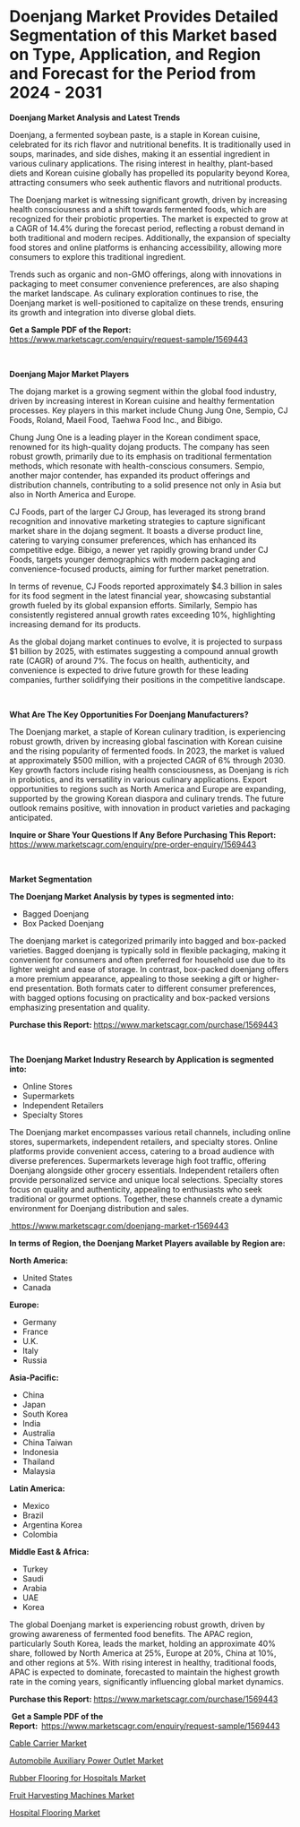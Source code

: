<p><h1>Doenjang Market Provides Detailed Segmentation of this Market based on Type, Application, and Region and Forecast for the Period from 2024 - 2031</h1></p><p><strong>Doenjang Market Analysis and Latest Trends</strong></p>
<p><p>Doenjang, a fermented soybean paste, is a staple in Korean cuisine, celebrated for its rich flavor and nutritional benefits. It is traditionally used in soups, marinades, and side dishes, making it an essential ingredient in various culinary applications. The rising interest in healthy, plant-based diets and Korean cuisine globally has propelled its popularity beyond Korea, attracting consumers who seek authentic flavors and nutritional products.</p><p>The Doenjang market is witnessing significant growth, driven by increasing health consciousness and a shift towards fermented foods, which are recognized for their probiotic properties. The market is expected to grow at a CAGR of 14.4% during the forecast period, reflecting a robust demand in both traditional and modern recipes. Additionally, the expansion of specialty food stores and online platforms is enhancing accessibility, allowing more consumers to explore this traditional ingredient.</p><p>Trends such as organic and non-GMO offerings, along with innovations in packaging to meet consumer convenience preferences, are also shaping the market landscape. As culinary exploration continues to rise, the Doenjang market is well-positioned to capitalize on these trends, ensuring its growth and integration into diverse global diets.</p></p>
<p><strong>Get a Sample PDF of the Report:&nbsp;</strong> <a href="https://www.marketscagr.com/enquiry/request-sample/1569443?utm_campaign=1278&utm_medium=2&utm_source=Github&utm_content=ia&utm_term=14102024&utm_id=doenjang">https://www.marketscagr.com/enquiry/request-sample/1569443</a></p>
<p>&nbsp;</p>
<p><strong>Doenjang Major Market Players</strong></p>
<p><p>The dojang market is a growing segment within the global food industry, driven by increasing interest in Korean cuisine and healthy fermentation processes. Key players in this market include Chung Jung One, Sempio, CJ Foods, Roland, Maeil Food, Taehwa Food Inc., and Bibigo.</p><p>Chung Jung One is a leading player in the Korean condiment space, renowned for its high-quality dojang products. The company has seen robust growth, primarily due to its emphasis on traditional fermentation methods, which resonate with health-conscious consumers. Sempio, another major contender, has expanded its product offerings and distribution channels, contributing to a solid presence not only in Asia but also in North America and Europe.</p><p>CJ Foods, part of the larger CJ Group, has leveraged its strong brand recognition and innovative marketing strategies to capture significant market share in the dojang segment. It boasts a diverse product line, catering to varying consumer preferences, which has enhanced its competitive edge. Bibigo, a newer yet rapidly growing brand under CJ Foods, targets younger demographics with modern packaging and convenience-focused products, aiming for further market penetration.</p><p>In terms of revenue, CJ Foods reported approximately $4.3 billion in sales for its food segment in the latest financial year, showcasing substantial growth fueled by its global expansion efforts. Similarly, Sempio has consistently registered annual growth rates exceeding 10%, highlighting increasing demand for its products. </p><p>As the global dojang market continues to evolve, it is projected to surpass $1 billion by 2025, with estimates suggesting a compound annual growth rate (CAGR) of around 7%. The focus on health, authenticity, and convenience is expected to drive future growth for these leading companies, further solidifying their positions in the competitive landscape.</p></p>
<p>&nbsp;</p>
<p><strong>What Are The Key Opportunities For Doenjang Manufacturers?</strong></p>
<p><p>The Doenjang market, a staple of Korean culinary tradition, is experiencing robust growth, driven by increasing global fascination with Korean cuisine and the rising popularity of fermented foods. In 2023, the market is valued at approximately $500 million, with a projected CAGR of 6% through 2030. Key growth factors include rising health consciousness, as Doenjang is rich in probiotics, and its versatility in various culinary applications. Export opportunities to regions such as North America and Europe are expanding, supported by the growing Korean diaspora and culinary trends. The future outlook remains positive, with innovation in product varieties and packaging anticipated.</p></p>
<p><strong>Inquire or Share Your Questions If Any Before Purchasing This Report:</strong> <a href="https://www.marketscagr.com/enquiry/pre-order-enquiry/1569443?utm_campaign=1278&utm_medium=2&utm_source=Github&utm_content=ia&utm_term=14102024&utm_id=doenjang">https://www.marketscagr.com/enquiry/pre-order-enquiry/1569443</a></p>
<p>&nbsp;</p>
<p><strong>Market Segmentation</strong></p>
<p><strong>The Doenjang Market Analysis by types is segmented into:</strong></p>
<p><ul><li>Bagged Doenjang</li><li>Box Packed Doenjang</li></ul></p>
<p><p>The doenjang market is categorized primarily into bagged and box-packed varieties. Bagged doenjang is typically sold in flexible packaging, making it convenient for consumers and often preferred for household use due to its lighter weight and ease of storage. In contrast, box-packed doenjang offers a more premium appearance, appealing to those seeking a gift or higher-end presentation. Both formats cater to different consumer preferences, with bagged options focusing on practicality and box-packed versions emphasizing presentation and quality.</p></p>
<p><strong>Purchase this Report:&nbsp;</strong><a href="https://www.marketscagr.com/purchase/1569443?utm_campaign=1278&utm_medium=2&utm_source=Github&utm_content=ia&utm_term=14102024&utm_id=doenjang">https://www.marketscagr.com/purchase/1569443</a></p>
<p>&nbsp;</p>
<p><strong>The Doenjang Market Industry Research by Application is segmented into:</strong></p>
<p><ul><li>Online Stores</li><li>Supermarkets</li><li>Independent Retailers</li><li>Specialty Stores</li></ul></p>
<p><p>The Doenjang market encompasses various retail channels, including online stores, supermarkets, independent retailers, and specialty stores. Online platforms provide convenient access, catering to a broad audience with diverse preferences. Supermarkets leverage high foot traffic, offering Doenjang alongside other grocery essentials. Independent retailers often provide personalized service and unique local selections. Specialty stores focus on quality and authenticity, appealing to enthusiasts who seek traditional or gourmet options. Together, these channels create a dynamic environment for Doenjang distribution and sales.</p></p>
<p><a href="https://www.marketscagr.com/doenjang-market-r1569443?utm_campaign=1278&utm_medium=2&utm_source=Github&utm_content=ia&utm_term=14102024&utm_id=doenjang">&nbsp;https://www.marketscagr.com/doenjang-market-r1569443</a></p>
<p><strong>In terms of Region, the Doenjang Market Players available by Region are:</strong></p>
<p>
    <p> <strong> North America: </strong>
        <ul>
            <li>United States</li>
            <li>Canada</li>
        </ul>
        </p> 
    <p> <strong> Europe: </strong>
        <ul>
            <li>Germany</li>
            <li>France</li>
            <li>U.K.</li>
            <li>Italy</li>
            <li>Russia</li>
        </ul>
        </p> 
    <p> <strong> Asia-Pacific: </strong>
        <ul>
            <li>China</li>
            <li>Japan</li>
            <li>South Korea</li>
            <li>India</li>
            <li>Australia</li>
            <li>China Taiwan</li>
            <li>Indonesia</li>
            <li>Thailand</li>
            <li>Malaysia</li>
        </ul>
        </p> 
    <p> <strong> Latin America: </strong>
        <ul>
            <li>Mexico</li>
            <li>Brazil</li>
            <li>Argentina Korea</li>
            <li>Colombia</li>
        </ul>
        </p> 
    <p> <strong> Middle East & Africa: </strong>
        <ul>
            <li>Turkey</li>
            <li>Saudi</li>
            <li>Arabia</li>
            <li>UAE</li>
            <li>Korea</li>
        </ul>
    </p>
    </p>
<p><p>The global Doenjang market is experiencing robust growth, driven by growing awareness of fermented food benefits. The APAC region, particularly South Korea, leads the market, holding an approximate 40% share, followed by North America at 25%, Europe at 20%, China at 10%, and other regions at 5%. With rising interest in healthy, traditional foods, APAC is expected to dominate, forecasted to maintain the highest growth rate in the coming years, significantly influencing global market dynamics.</p></p>
<p><strong>Purchase this Report: </strong><a href="https://www.marketscagr.com/purchase/1569443?utm_campaign=1278&utm_medium=2&utm_source=Github&utm_content=ia&utm_term=14102024&utm_id=doenjang">https://www.marketscagr.com/purchase/1569443</a></p>
<p>&nbsp;<strong>Get a Sample PDF of the Report:&nbsp;&nbsp;</strong><a href="https://www.marketscagr.com/enquiry/request-sample/1569443?utm_campaign=1278&utm_medium=2&utm_source=Github&utm_content=ia&utm_term=14102024&utm_id=doenjang">https://www.marketscagr.com/enquiry/request-sample/1569443</a></p>
<p><strong></strong></p>
<p><p><a href="https://www.linkedin.com/pulse/cable-carrier-market-refracting-trends-consumer-behaviors-rleze?trk=public_post_embed_feed-article-content&utm_campaign=1278&utm_medium=2&utm_source=Github&utm_content=ia&utm_term=14102024&utm_id=doenjang">Cable Carrier Market</a></p><p><a href="https://github.com/b9uxfeyen/Market-Research-Report-List-1/blob/main/automobile-auxiliary-power-outlet-market.md?utm_campaign=1278&utm_medium=2&utm_source=Github&utm_content=ia&utm_term=14102024&utm_id=doenjang">Automobile Auxiliary Power Outlet Market</a></p><p><a href="https://www.linkedin.com/pulse/strategic-roadmap-global-rubber-flooring-hospitals-market-insights-dul3c?trk=public_post_embed_feed-article-content&utm_campaign=1278&utm_medium=2&utm_source=Github&utm_content=ia&utm_term=14102024&utm_id=doenjang">Rubber Flooring for Hospitals Market</a></p><p><a href="https://github.com/callie4vf/Market-Research-Report-List-1/blob/main/fruit-harvesting-machines-market.md?utm_campaign=1278&utm_medium=2&utm_source=Github&utm_content=ia&utm_term=14102024&utm_id=doenjang">Fruit Harvesting Machines Market</a></p><p><a href="https://www.linkedin.com/pulse/hospital-flooring-market-report-product-type-vinyl-flooringlinoleum-vg8qc?trk=public_post_embed_feed-article-content&utm_campaign=1278&utm_medium=2&utm_source=Github&utm_content=ia&utm_term=14102024&utm_id=doenjang">Hospital Flooring Market</a></p></p>